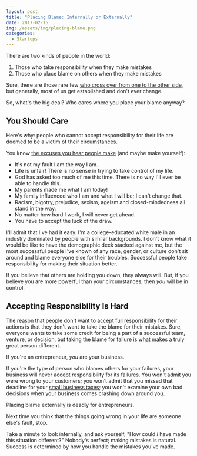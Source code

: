 ```yaml
---
layout: post
title: "Placing Blame: Internally or Externally"
date: 2017-02-15
img: /assets/img/placing-blame.png
categories: 
  - Startups
---
```


There are two kinds of people in the world:

1.  Those who take responsibility when they make mistakes
2.  Those who place blame on others when they make mistakes

Sure, there are those rare few [who cross over from one to the other side](http://www.sixwise.com/newsletters/06/05/24/how-to-take-responsibility--amp-stop-blaming-others-even-if-others-are-to-blame.htm), but generally, most of us get established and don't ever change.

So, what's the big deal? Who cares where you place your blame anyway? 

## You Should Care
Here's why: people who cannot accept responsibility for their life are doomed to be a victim of their circumstances.

You know [the excuses you hear people make](http://www.livestrong.com/article/14698-accepting-personal-responsibility/#ixzz20T3d24Is) (and maybe make yourself):

*   It's not my fault I am the way I am.
*   Life is unfair! There is no sense in trying to take control of my life.
*   God has asked too much of me this time. There is no way I'll ever be able to handle this.
*   My parents made me what I am today!
*   My family influenced who I am and what I will be; I can't change that.
*   Racism, bigotry, prejudice, sexism, ageism and closed-mindedness all stand in the way.
*   No matter how hard I work, I will never get ahead.
*   You have to accept the luck of the draw.

I'll admit that I've had it easy. I'm a college-educated white male in an industry dominated by people with similar backgrounds. I don't know what it would be like to have the demographic deck stacked against me, but the most successful people I've known of any race, gender, or culture don't sit around and blame everyone else for their troubles. Successful people take responsibility for making their situation better.

If you believe that others are holding you down, they always will. But, if you believe you are more powerful than your circumstances, then _you_ will be in control. 

## Accepting Responsibility Is Hard

The reason that people don't want to accept full responsibility for their actions is that they don't want to take the blame for their mistakes. Sure, everyone wants to take some credit for being a part of a successful team, venture, or decision, but taking the blame for failure is what makes a truly great person different.

If you're an entrepreneur, _you_ are your business.

If you're the type of person who blames others for your failures, your business will never accept responsibility for its failures. You won't admit you were wrong to your customers; you won’t admit that you missed that deadline for your [small business taxes](https://turbotax.intuit.com/small-business-taxes/); you won't examine your own bad decisions when your business comes crashing down around you.

Placing blame externally is deadly for entrepreneurs.

Next time you think that the things going wrong in your life are someone else's fault, stop.

Take a minute to look internally, and ask yourself, "How could _I_ have made this situation different?" Nobody's perfect; making mistakes is natural. Success is determined by how you handle the mistakes you've made.
